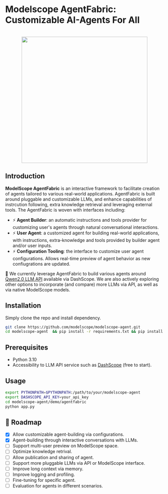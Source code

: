 <h1> Modelscope AgentFabric: Customizable AI-Agents For All</h1>

<p align="center">
    <br>
    <img src="https://modelscope.oss-cn-beijing.aliyuncs.com/modelscope.gif" width="400"/>
    <br>
<p>

## Introduction
**ModelScope AgentFabric** is an interactive framework to facilitate creation of agents tailored to various real-world applications. AgentFabric is built around pluggable and customizable LLMs, and enhance capabilities of  instrcution following, extra knowledge retrieval and leveraging external tools. The AgentFabric is woven with interfaces including:
- ⚡ **Agent Builder**: an automatic instructions and tools provider for customizing user's agents through natural conversational interactions.
- ⚡ **User Agent**: a customized agent for building real-world applications, with instructions, extra-knowledge and tools provided by builder agent and/or user inputs.
- ⚡ **Configuration Tooling**: the interface to customize user agent configurations. Allows real-time preview of agent behavior as new confiugrations are updated.

🔗 We currently leverage AgentFabric to build various agents around [Qwen2.0 LLM API](https://help.aliyun.com/zh/dashscope/developer-reference/api-details) available via DashScope. We are also actively exploring
other options to incorporate (and compare) more LLMs via API, as well as via native ModelScope models.


## Installation
Simply clone the repo and install dependency.
```bash
git clone https://github.com/modelscope/modelscope-agent.git
cd modelscope-agent  && pip install -r requirements.txt && pip install -r demo/agentfabric/requirements.txt
```

## Prerequisites

- Python 3.10
- Accessibility to LLM API service such as [DashScope](https://help.aliyun.com/zh/dashscope/developer-reference/activate-dashscope-and-create-an-api-key) (free to start).

## Usage

```bash
export PYTHONPATH=$PYTHONPATH:/path/to/your/modelscope-agent
export DASHSCOPE_API_KEY=your_api_key
cd modelscope-agent/demo/agentfabric
python app.py
```

## 🚀 Roadmap
- [x] Allow customizable agent-building via configurations.
- [x] Agent-building through interactive conversations with LLMs.
- [ ] Support multi-user preview on ModelScope space.
- [ ] Optimize knowledge retrival.
- [ ] Allow publication and sharing of agent.
- [ ] Support more pluggable LLMs via API or ModelScope interface.
- [ ] Improve long context via memory.
- [ ] Improve logging and profiling.
- [ ] Fine-tuning for specific agent.
- [ ] Evaluation for agents in different scenarios.
